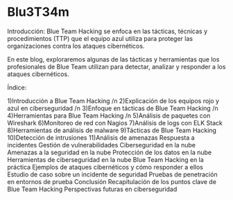 # Blu3T34m

Introducción:
Blue Team Hacking se enfoca en las tácticas, técnicas y procedimientos (TTP) que el equipo azul utiliza para proteger las organizaciones contra los ataques cibernéticos.

En este blog, exploraremos algunas de las tácticas y herramientas que los profesionales de Blue Team utilizan para detectar, analizar y responder a los ataques cibernéticos.

Índice:

1)Introducción a Blue Team Hacking /n
2)Explicación de los equipos rojo y azul en ciberseguridad /n
3)Enfoque en tácticas de Blue Team Hacking /n
4)Herramientas para Blue Team Hacking /n
5)Análisis de paquetes con Wireshark
6)Monitoreo de red con Nagios
7)Análisis de logs con ELK Stack
8)Herramientas de análisis de malware
9)Tácticas de Blue Team Hacking
10)Detección de intrusiones
11)Análisis de amenazas
Respuesta a incidentes
Gestión de vulnerabilidades
Ciberseguridad en la nube
Amenazas a la seguridad en la nube
Protección de los datos en la nube
Herramientas de ciberseguridad en la nube
Blue Team Hacking en la práctica
Ejemplos de ataques cibernéticos y cómo responder a ellos
Estudio de caso sobre un incidente de seguridad
Pruebas de penetración en entornos de prueba
Conclusión
Recapitulación de los puntos clave de Blue Team Hacking
Perspectivas futuras en ciberseguridad
